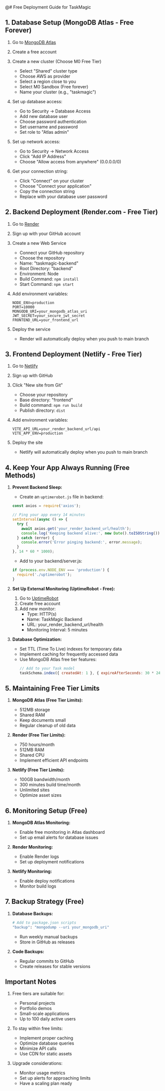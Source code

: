 @# Free Deployment Guide for TaskMagic

## 1. Database Setup (MongoDB Atlas - Free Forever)

1. Go to [MongoDB Atlas](https://www.mongodb.com/cloud/atlas)
2. Create a free account
3. Create a new cluster (Choose M0 Free Tier)
   - Select "Shared" cluster type
   - Choose AWS as provider
   - Select a region close to you
   - Select M0 Sandbox (Free forever)
   - Name your cluster (e.g., "taskmagic")

4. Set up database access:
   - Go to Security → Database Access
   - Add new database user
   - Choose password authentication
   - Set username and password
   - Set role to "Atlas admin"

5. Set up network access:
   - Go to Security → Network Access
   - Click "Add IP Address"
   - Choose "Allow access from anywhere" (0.0.0.0/0)

6. Get your connection string:
   - Click "Connect" on your cluster
   - Choose "Connect your application"
   - Copy the connection string
   - Replace <password> with your database user password

## 2. Backend Deployment (Render.com - Free Tier)

1. Go to [Render](https://render.com)
2. Sign up with your GitHub account
3. Create a new Web Service
   - Connect your GitHub repository
   - Choose the repository
   - Name: "taskmagic-backend"
   - Root Directory: "backend"
   - Environment: Node
   - Build Command: `npm install`
   - Start Command: `npm start`

4. Add environment variables:
   ```
   NODE_ENV=production
   PORT=10000
   MONGODB_URI=your_mongodb_atlas_uri
   JWT_SECRET=your_secure_jwt_secret
   FRONTEND_URL=your_frontend_url
   ```

5. Deploy the service
   - Render will automatically deploy when you push to main branch

## 3. Frontend Deployment (Netlify - Free Tier)

1. Go to [Netlify](https://www.netlify.com)
2. Sign up with GitHub
3. Click "New site from Git"
   - Choose your repository
   - Base directory: "frontend"
   - Build command: `npm run build`
   - Publish directory: `dist`

4. Add environment variables:
   ```
   VITE_API_URL=your_render_backend_url/api
   VITE_APP_ENV=production
   ```

5. Deploy the site
   - Netlify will automatically deploy when you push to main branch

## 4. Keep Your App Always Running (Free Methods)

1. **Prevent Backend Sleep:**
   - Create an `uptimerobot.js` file in backend:
   ```javascript
   const axios = require('axios');
   
   // Ping your app every 14 minutes
   setInterval(async () => {
     try {
       await axios.get('your_render_backend_url/health');
       console.log('Keeping backend alive:', new Date().toISOString());
     } catch (error) {
       console.error('Error pinging backend:', error.message);
     }
   }, 14 * 60 * 1000);
   ```
   - Add to your backend/server.js:
   ```javascript
   if (process.env.NODE_ENV === 'production') {
     require('./uptimerobot');
   }
   ```

2. **Set Up External Monitoring (UptimeRobot - Free):**
   1. Go to [UptimeRobot](https://uptimerobot.com)
   2. Create free account
   3. Add new monitor:
      - Type: HTTP(s)
      - Name: TaskMagic Backend
      - URL: your_render_backend_url/health
      - Monitoring Interval: 5 minutes

3. **Database Optimization:**
   - Set TTL (Time To Live) indexes for temporary data
   - Implement caching for frequently accessed data
   - Use MongoDB Atlas free tier features:
     ```javascript
     // Add to your Task model
     taskSchema.index({ createdAt: 1 }, { expireAfterSeconds: 30 * 24 * 60 * 60 }); // 30 days
     ```

## 5. Maintaining Free Tier Limits

1. **MongoDB Atlas (Free Tier Limits):**
   - 512MB storage
   - Shared RAM
   - Keep documents small
   - Regular cleanup of old data

2. **Render (Free Tier Limits):**
   - 750 hours/month
   - 512MB RAM
   - Shared CPU
   - Implement efficient API endpoints

3. **Netlify (Free Tier Limits):**
   - 100GB bandwidth/month
   - 300 minutes build time/month
   - Unlimited sites
   - Optimize asset sizes

## 6. Monitoring Setup (Free)

1. **MongoDB Atlas Monitoring:**
   - Enable free monitoring in Atlas dashboard
   - Set up email alerts for database issues

2. **Render Monitoring:**
   - Enable Render logs
   - Set up deployment notifications

3. **Netlify Monitoring:**
   - Enable deploy notifications
   - Monitor build logs

## 7. Backup Strategy (Free)

1. **Database Backups:**
   ```bash
   # Add to package.json scripts
   "backup": "mongodump --uri your_mongodb_uri"
   ```
   - Run weekly manual backups
   - Store in GitHub as releases

2. **Code Backups:**
   - Regular commits to GitHub
   - Create releases for stable versions

## Important Notes

1. Free tiers are suitable for:
   - Personal projects
   - Portfolio demos
   - Small-scale applications
   - Up to 100 daily active users

2. To stay within free limits:
   - Implement proper caching
   - Optimize database queries
   - Minimize API calls
   - Use CDN for static assets

3. Upgrade considerations:
   - Monitor usage metrics
   - Set up alerts for approaching limits
   - Have a scaling plan ready 